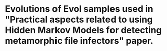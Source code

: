 
# Evolutions of Evol samples used in "Practical aspects related to using Hidden Markov Models for detecting metamorphic file infectors" paper.
